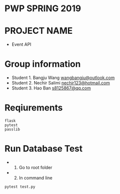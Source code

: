 # PWP SPRING 2019
# PROJECT NAME

- Event API

# Group information
* Student 1. Bangju Wang wangbangju@outlook.com
* Student 2. Nechir Salimi nechir123@hotmail.com
* Student 3. Hao Ban s8125867@qq.com

# Reqiurements
```
flask
pytest
passlib
```

# Run Database Test
* 1. Go to root folder
* 2. In command line
```
pytest test.py
```
